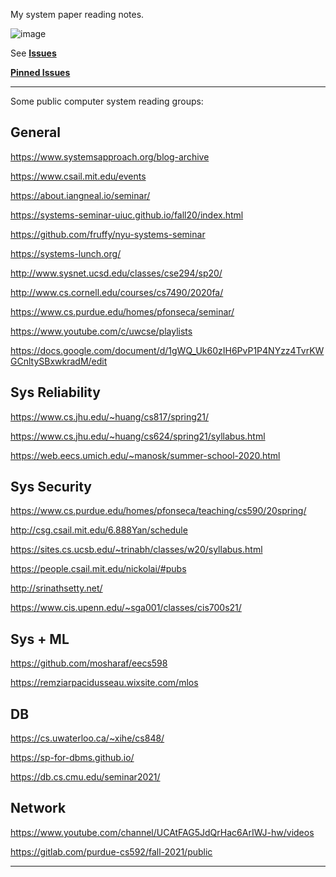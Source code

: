 My system paper reading notes.


![image](https://user-images.githubusercontent.com/7352163/142090379-91284705-8b32-4b75-a390-fdfd7ff981e6.png)



See [**Issues**](https://github.com/pentium3/sys_reading/issues)

[**Pinned Issues**](https://github.com/pentium3/sys_reading/milestone/1)

---------------------------------------------

Some public computer system reading groups:

## General

https://www.systemsapproach.org/blog-archive

https://www.csail.mit.edu/events

https://about.iangneal.io/seminar/

https://systems-seminar-uiuc.github.io/fall20/index.html

https://github.com/fruffy/nyu-systems-seminar

https://systems-lunch.org/

http://www.sysnet.ucsd.edu/classes/cse294/sp20/

http://www.cs.cornell.edu/courses/cs7490/2020fa/

https://www.cs.purdue.edu/homes/pfonseca/seminar/

https://www.youtube.com/c/uwcse/playlists

https://docs.google.com/document/d/1gWQ_Uk60zIH6PvP1P4NYzz4TvrKWGCnltySBxwkradM/edit

## Sys Reliability

https://www.cs.jhu.edu/~huang/cs817/spring21/

https://www.cs.jhu.edu/~huang/cs624/spring21/syllabus.html

https://web.eecs.umich.edu/~manosk/summer-school-2020.html

## Sys Security

https://www.cs.purdue.edu/homes/pfonseca/teaching/cs590/20spring/

http://csg.csail.mit.edu/6.888Yan/schedule

https://sites.cs.ucsb.edu/~trinabh/classes/w20/syllabus.html

https://people.csail.mit.edu/nickolai/#pubs

http://srinathsetty.net/

https://www.cis.upenn.edu/~sga001/classes/cis700s21/

## Sys + ML

https://github.com/mosharaf/eecs598

https://remziarpacidusseau.wixsite.com/mlos

## DB

https://cs.uwaterloo.ca/~xihe/cs848/

https://sp-for-dbms.github.io/

https://db.cs.cmu.edu/seminar2021/

## Network

https://www.youtube.com/channel/UCAtFAG5JdQrHac6ArIWJ-hw/videos

https://gitlab.com/purdue-cs592/fall-2021/public

---------------------------------------------
